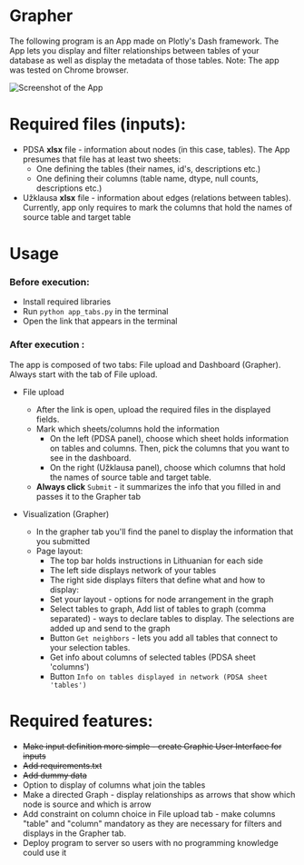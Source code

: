 # Grapher
The following program is an App made on Plotly's Dash framework. The App lets you display and filter relationships between tables of your database as well as display the metadata of those tables.
Note: The app was tested on Chrome browser.

![Screenshot of the App](https://github.com/Lukas-Vasionis/pdsa-grapher/assets/47796376/a6f2f675-4e88-463b-b46e-952e46da5078)


# Required files (inputs):
* PDSA **xlsx** file - information about nodes (in this case, tables). The App presumes that file has at least two sheets:
  * One defining the tables (their names, id's, descriptions etc.)
  * One defining their columns (table name, dtype, null counts, descriptions etc.)
* Užklausa **xlsx** file - information about edges (relations between tables). Currently, app only requires to mark the columns that hold the names of source table and target table 

# Usage
### Before execution:
* Install required libraries
* Run `python app_tabs.py` in the terminal
* Open the link that appears in the terminal

### After execution :

The app is composed of two tabs: File upload and Dashboard (Grapher). Always start with the tab of File upload.
* File upload
  * After the link is open, upload the required files in the displayed fields.
  * Mark which sheets/columns hold the information
    * On the left (PDSA panel), choose which sheet holds information on tables and columns. Then, pick the columns that you want to see in the dashboard.  
    * On the right (Užklausa panel), choose which columns that hold the names of source table and target table.
  * **Always click** `Submit` - it summarizes the info that you filled in and passes it to the Grapher tab

* Visualization (Grapher)
  * In the grapher tab you'll find the panel to display the information that you submitted
  * Page layout:
    *   The top bar holds instructions in Lithuanian for each side
    *   The left side displays network of your tables
    *   The right side displays filters that define what and how to display:
      * Set your layout - options for node arrangement in the graph
      * Select tables to graph, Add list of tables to graph (comma separated) - ways to declare tables to display. The selections are added up and send to the graph
      * Button `Get neighbors` - lets you add all tables that connect to your selection tables.  
      * Get info about columns of selected tables (PDSA sheet 'columns')
      * Button `Info on tables displayed in network (PDSA sheet 'tables')`
      
# Required features:
* <del>Make input definition more simple - create Graphic User Interface for inputs</del>
* <del>Add requirements.txt</del>
* <del>Add dummy data</del>
* Option to display of columns what join the tables
* Make a directed Graph - display relationships as arrows that show which node is source and which is arrow
* Add constraint on column choice in File upload tab - make columns "table" and "column" mandatory as they are necessary for filters and displays in the Grapher tab.  
* Deploy program to server so users with no programming knowledge could use it
